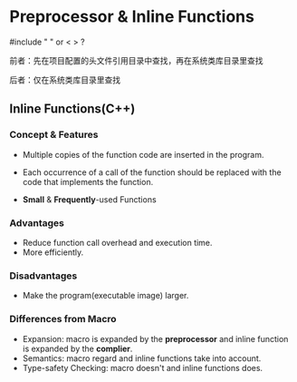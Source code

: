 # Preprocessor & Inline Functions

#include " " or < > ?

前者：先在项目配置的头文件引用目录中查找，再在系统类库目录里查找

后者：仅在系统类库目录里查找



## Inline Functions(C++)

### Concept & Features

- Multiple copies of the function code are inserted in the program.

- Each occurrence of a call of the function should be replaced with the code that implements the function.

- **Small** & **Frequently**-used Functions

### Advantages

- Reduce function call overhead and execution time.
- More efficiently.

### Disadvantages

- Make the program(executable image) larger.


### Differences from Macro

- Expansion: macro is expanded by the **preprocessor** and inline function is expanded by the **complier**.
- Semantics: macro regard and inline functions take into account.
- Type-safety Checking: macro doesn't and inline functions does.
